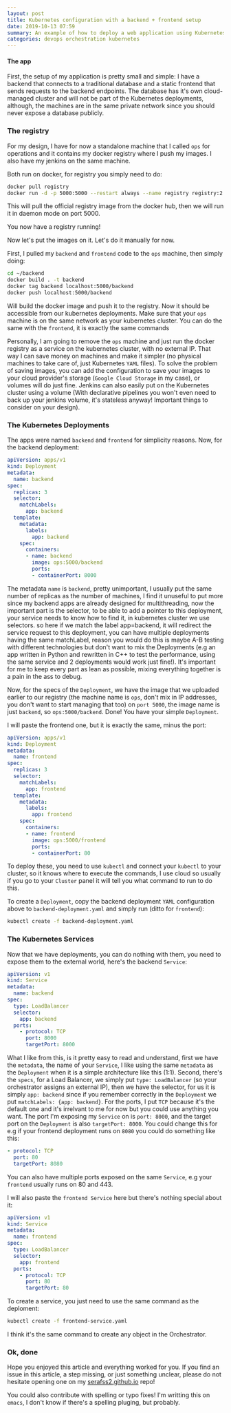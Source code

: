 ```yaml
---
layout: post
title: Kubernetes configuration with a backend + frontend setup
date: 2019-10-13 07:59
summary: An example of how to deploy a web application using Kubernetes Services and Deployments.
categories: devops orchestration kubernetes
---
```


#### The app
First, the setup of my application is pretty small and simple: I have a backend that connects to a traditional database and a static frontend that sends requests to the backend endpoints. The database has it's own cloud-managed cluster and will not be part of the Kubernetes deployments, although, the machines are in the same private network since you should never expose a database publicly.


### The registry
For my design, I have for now a standalone machine that I called `ops` for operations and it contains my docker registry where I push my images. I also have my jenkins on the same machine.

Both run on docker, for registry you simply need to do:
```sh
docker pull registry
docker run -d -p 5000:5000 --restart always --name registry registry:2
```
This will pull the official registry image from the docker hub, then we will run it in daemon mode on port 5000.

You now have a registry running!

Now let's put the images on it. Let's do it manually for now.

First, I pulled my `backend` and `frontend` code to the `ops` machine, then simply doing:

```sh
cd ~/backend
docker build . -t backend
docker tag backend localhost:5000/backend
docker push localhost:5000/backend
```

Will build the docker image and push it to the registry. Now it should be accessible from our kubernetes deployments. Make sure that your `ops` machine is on the same network as your kubernetes cluster. You can do the same with the `frontend`, it is exactly the same commands

Personally, I am going to remove the `ops` machine and just run the docker registry as a service on the kubernetes cluster, with no external IP. That way I can save money on machines and make it simpler (no physical machines to take care of, just Kubernetes `YAML` files). To solve the problem of saving images, you can add the configuration to save your images to your cloud provider's storage (`Google Cloud Storage` in my case), or volumes will do just fine. Jenkins can also easily put on the Kubernetes cluster using a volume (With declarative pipelines you won't even need to back up your jenkins volume, it's stateless anyway! Important things to consider on your design).


### The Kubernetes Deployments
The apps were named `backend` and `frontend` for simplicity reasons. Now, for the backend deployment:

```yaml
apiVersion: apps/v1
kind: Deployment
metadata:
  name: backend
spec:
  replicas: 3
  selector:
    matchLabels:
      app: backend
  template:
    metadata:
      labels:
        app: backend
    spec:
      containers:
      - name: backend
        image: ops:5000/backend
        ports:
        - containerPort: 8000
```

The metadata `name` is `backend`, pretty unimportant, I usually put the same number of replicas as the number of machines, I find it unuseful to put more since my backend apps are already designed for multithreading, now the important part is the selector, to be able to add a pointer to this deployment, your service needs to know how to find it, in kubernetes cluster we use selectors. so here if we match the label app=backend, it will redirect the service request to this deployment, you can have multiple deployments having the same matchLabel, reason you would do this is maybe A-B testing with different technologies but don't want to mix the Deployments (e.g an app written in Python and rewritten in C++ to test the performance, using the same service and 2 deployments would work just fine!). It's important for me to keep every part as lean as possible, mixing everything together is a pain in the ass to debug.

Now, for the specs of the `Deployment`, we have the image that we uploaded earlier to our registry (the machine name is `ops`, don't mix in IP addresses, you don't want to start managing that too) on `port 5000`, the image name is just `backend`, so `ops:5000/backend`. Done! You have your simple `Deployment`.

I will paste the frontend one, but it is exactly the same, minus the port:
```yaml
apiVersion: apps/v1
kind: Deployment
metadata:
  name: frontend
spec:
  replicas: 3
  selector:
    matchLabels:
      app: frontend
  template:
    metadata:
      labels:
        app: frontend
    spec:
      containers:
      - name: frontend
        image: ops:5000/frontend
        ports:
        - containerPort: 80
```

To deploy these, you need to use `kubectl` and connect your `kubectl` to your cluster, so it knows where to execute the commands, I use cloud so usually if you go to your `Cluster` panel it will tell you what command to run to do this.

To create a `Deployment`, copy the backend deployment `YAML` configuration above to `backend-deployment.yaml` and simply run (ditto for `frontend`):
```sh
kubectl create -f backend-deployment.yaml
```

### The Kubernetes Services
Now that we have deployments, you can do nothing with them, you need to expose them to the external world, here's the backend `Service`:

```yaml
apiVersion: v1
kind: Service
metadata:
  name: backend
spec:
  type: LoadBalancer
  selector:
    app: backend
  ports:
    - protocol: TCP
      port: 8000
      targetPort: 8000
```

What I like from this, is it pretty easy to read and understand, first we have the `metadata`, the name of your `Service`, I like using the same `metadata` as the `Deployment` when it is a simple architecture like this (1:1). Second, there's the `specs`, for a Load Balancer, we simply put `type: LoadBalancer` (so your orchestrator assigns an external IP), then we have the selector, for us it is simply `app: backend` since if you remember correctly in the `Deployment` we put `matchLabels: {app: backend}`. For the ports, I put `TCP` because it's the default one and it's irrelvant to me for now but you could use anything you want. The port I'm exposing my `Service` on is `port: 8000`, and the target port on the `Deployment` is also `targetPort: 8000`. You could change this for e.g if your frontend deployment runs on `8080` you could do something like this:

```yaml
- protocol: TCP
  port: 80
  targetPort: 8080
```

You can also have multiple ports exposed on the same `Service`, e.g your `frontend` usually runs on 80 and 443.

I will also paste the `frontend Service` here but there's nothing special about it:

```yaml
apiVersion: v1
kind: Service
metadata:
  name: frontend
spec:
  type: LoadBalancer
  selector:
    app: frontend
  ports:
    - protocol: TCP
      port: 80
      targetPort: 80
```

To create a service, you just need to use the same command as the deploment:
```sh
kubectl create -f frontend-service.yaml
```

I think it's the same command to create any object in the Orchestrator.

### Ok, done

Hope you enjoyed this article and everything worked for you. If you find an issue in this article, a step missing, or just something unclear, please do not hesitate opening one on my [serafss2.github.io](https://github.com/serafss2/serafss2.github.io) repo!

You could also contribute with spelling or typo fixes! I'm writting this on `emacs`, I don't know if there's a spelling pluging, but probably.
